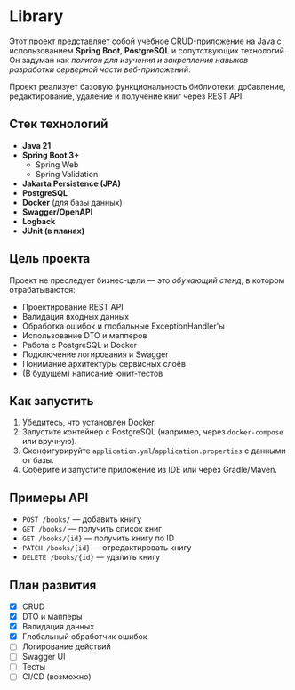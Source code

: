 # Library
Этот проект представляет собой учебное CRUD-приложение на Java с использованием **Spring Boot**, **PostgreSQL** и сопутствующих технологий. Он задуман как *полигон для изучения и закрепления навыков разработки серверной части веб-приложений*.  

Проект реализует базовую функциональность библиотеки: добавление, редактирование, удаление и получение книг через REST API.

## Стек технологий

- **Java 21**
- **Spring Boot 3+**
  - Spring Web
  - Spring Validation
- **Jakarta Persistence (JPA)**
- **PostgreSQL**
- **Docker** (для базы данных)
- **Swagger/OpenAPI**
- **Logback**
- **JUnit (в планах)**

## Цель проекта

Проект не преследует бизнес-цели — это *обучающий стенд*, в котором отрабатываются:

- Проектирование REST API
- Валидация входных данных
- Обработка ошибок и глобальные ExceptionHandler'ы
- Использование DTO и мапперов
- Работа с PostgreSQL и Docker
- Подключение логирования и Swagger
- Понимание архитектуры сервисных слоёв
- (В будущем) написание юнит-тестов

## Как запустить

1. Убедитесь, что установлен Docker.
2. Запустите контейнер с PostgreSQL (например, через `docker-compose` или вручную).
3. Сконфигурируйте `application.yml`/`application.properties` с данными от базы.
4. Соберите и запустите приложение из IDE или через Gradle/Maven.

## Примеры API

- `POST /books/` — добавить книгу
- `GET /books/` — получить список книг
- `GET /books/{id}` — получить книгу по ID
- `PATCH /books/{id}` — отредактировать книгу
- `DELETE /books/{id}` — удалить книгу

## План развития

- [x] CRUD
- [x] DTO и мапперы
- [x] Валидация данных
- [x] Глобальный обработчик ошибок
- [ ] Логирование действий
- [ ] Swagger UI
- [ ] Тесты
- [ ] CI/CD (возможно)
